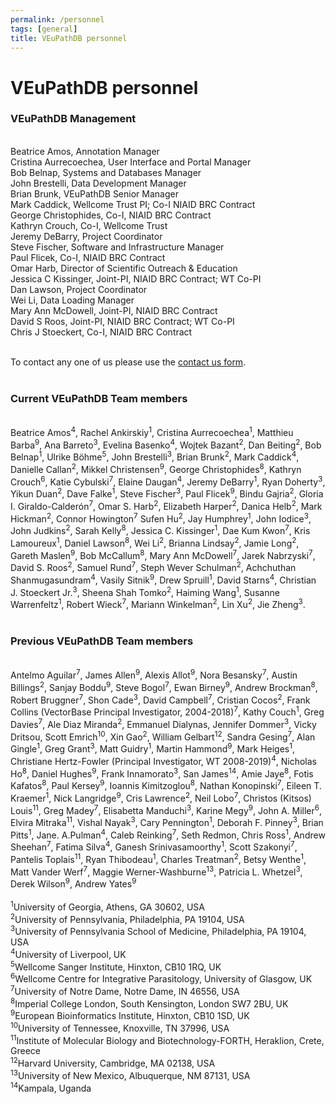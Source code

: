 ```yaml
---
permalink: /personnel
tags: [general]
title: VEuPathDB personnel
---
```

<h1>VEuPathDB personnel</h1>

<div class="static-content">

<h3>VEuPathDB Management</h3><br>

<div>
Beatrice Amos, Annotation Manager<br>
Cristina Aurrecoechea, User Interface and Portal Manager<br>
Bob Belnap, Systems and Databases Manager<br>
John Brestelli, Data Development Manager<br>
Brian Brunk, VEuPathDB Senior Manager<br>
Mark Caddick, Wellcome Trust PI; Co-I NIAID BRC Contract <br>
George Christophides, Co-I, NIAID BRC Contract<br>
Kathryn Crouch, Co-I, Wellcome Trust<br>
Jeremy DeBarry, Project Coordinator<br>
Steve Fischer, Software and Infrastructure Manager<br>
Paul Flicek, Co-I, NIAID BRC Contract<br>
Omar Harb, Director of Scientific Outreach & Education<br>
Jessica C Kissinger, Joint-PI, NIAID BRC Contract; WT Co-PI<br>
Dan Lawson, Project Coordinator<br>
Wei Li, Data Loading Manager<br>
Mary Ann McDowell, Joint-PI, NIAID BRC Contract<br>
David S Roos, Joint-PI, NIAID BRC Contract; WT Co-PI<br>
Chris J Stoeckert, Co-I, NIAID BRC Contract<br><br>

To contact any one of us please use the <a href="/a/app/contact-us">contact us form</a>.<br><br>

<h3>Current VEuPathDB Team members</h3>
    <br>
    Beatrice Amos<sup>4</sup>, Rachel Ankirskiy<sup>1</sup>, Cristina Aurrecoechea<sup>1</sup>, Matthieu Barba<sup>9</sup>, Ana Barreto<sup>3</sup>, Evelina Basenko<sup>4</sup>, Wojtek Bazant<sup>2</sup>, Dan Beiting<sup>2</sup>, Bob Belnap<sup>1</sup>, Ulrike B&#246;hme<sup>5</sup>, John Brestelli<sup>3</sup>, Brian Brunk<sup>2</sup>, Mark Caddick<sup>4</sup>, Danielle Callan<sup>2</sup>, Mikkel Christensen<sup>9</sup>, George Christophides<sup>8</sup>, Kathryn Crouch<sup>6</sup>, Katie Cybulski<sup>7</sup>, Elaine Daugan<sup>4</sup>, Jeremy DeBarry<sup>1</sup>, Ryan Doherty<sup>3</sup>, Yikun Duan<sup>2</sup>, Dave Falke<sup>1</sup>, Steve Fischer<sup>3</sup>, Paul Flicek<sup>9</sup>, Bindu Gajria<sup>2</sup>, Gloria I. Giraldo-Calderón<sup>7</sup>, Omar S. Harb<sup>2</sup>, Elizabeth Harper<sup>2</sup>, Danica Helb<sup>2</sup>, Mark Hickman<sup>2</sup>, Connor Howington<sup>7</sup> Sufen Hu<sup>2</sup>, Jay Humphrey<sup>1</sup>, John Iodice<sup>3</sup>, John Judkins<sup>2</sup>, Sarah Kelly<sup>8</sup>, Jessica C. Kissinger<sup>1</sup>, Dae Kum Kwon<sup>7</sup>, Kris Lamoureux<sup>1</sup>, Daniel Lawson<sup>8</sup>, Wei Li<sup>2</sup>, Brianna Lindsay<sup>2</sup>, Jamie Long<sup>2</sup>, Gareth Maslen<sup>9</sup>, Bob McCallum<sup>8</sup>, Mary Ann McDowell<sup>7</sup>,  Jarek Nabrzyski<sup>7</sup>, David S. Roos<sup>2</sup>, Samuel Rund<sup>7</sup>, Steph Wever Schulman<sup>2</sup>, Achchuthan Shanmugasundram<sup>4</sup>, Vasily Sitnik<sup>9</sup>, Drew Spruill<sup>1</sup>, David Starns<sup>4</sup>, Christian J. Stoeckert Jr.<sup>3</sup>, Sheena Shah Tomko<sup>2</sup>, Haiming Wang<sup>1</sup>, Susanne Warrenfeltz<sup>1</sup>, Robert Wieck<sup>7</sup>, Mariann Winkelman<sup>2</sup>, Lin Xu<sup>2</sup>, Jie Zheng<sup>3</sup>.
    <br><br>
<h3>Previous VEuPathDB Team members</h3>
<br>
    Antelmo Aguilar<sup>7</sup>, James Allen<sup>9</sup>, Alexis Allot<sup>9</sup>, Nora Besansky<sup>7</sup>, Austin Billings<sup>2</sup>, Sanjay Boddu<sup>9</sup>, Steve Bogol<sup>7</sup>, Ewan Birney<sup>9</sup>, Andrew Brockman<sup>8</sup>, Robert Bruggner<sup>7</sup>, Shon Cade<sup>3</sup>, David Campbell<sup>7</sup>, Cristian Cocos<sup>2</sup>, Frank Collins (VectorBase Principal Investigator, 2004-2018)<sup>7</sup>, Kathy Couch<sup>1</sup>, Greg Davies<sup>7</sup>, Ale Diaz Miranda<sup>2</sup>, Emmanuel Dialynas, Jennifer Dommer<sup>3</sup>, Vicky Dritsou, Scott Emrich<sup>10</sup>, Xin Gao<sup>2</sup>, William Gelbart<sup>12</sup>, Sandra Gesing<sup>7</sup>, Alan Gingle<sup>1</sup>, Greg Grant<sup>3</sup>, Matt Guidry<sup>1</sup>, Martin Hammond<sup>9</sup>, Mark Heiges<sup>1</sup>, Christiane Hertz-Fowler (Principal Investigator, WT 2008-2019)<sup>4</sup>, Nicholas Ho<sup>8</sup>, Daniel Hughes<sup>9</sup>, Frank Innamorato<sup>3</sup>, San James<sup>14</sup>, Amie Jaye<sup>8</sup>, Fotis Kafatos<sup>8</sup>, Paul Kersey<sup>9</sup>, Ioannis Kimitzoglou<sup>8</sup>, Nathan Konopinski<sup>7</sup>, Eileen T. Kraemer<sup>1</sup>, Nick Langridge<sup>9</sup>, Cris Lawrence<sup>2</sup>, Neil Lobo<sup>7</sup>, Christos (Kitsos) Louis<sup>11</sup>, Greg Madey<sup>7</sup>, Elisabetta Manduchi<sup>3</sup>, Karine Megy<sup>9</sup>, John A. Miller<sup>6</sup>, Elvira Mitraka<sup>11</sup>, Vishal Nayak<sup>3</sup>, Cary Pennington<sup>1</sup>, Deborah F. Pinney<sup>3</sup>, Brian Pitts<sup>1</sup>, Jane. A.Pulman<sup>4</sup>, Caleb Reinking<sup>7</sup>, Seth Redmon, Chris Ross<sup>1</sup>, Andrew Sheehan<sup>7</sup>, Fatima Silva<sup>4</sup>, Ganesh Srinivasamoorthy<sup>1</sup>, Scott Szakonyi<sup>7</sup>, Pantelis Toplais<sup>11</sup>, Ryan Thibodeau<sup>1</sup>, Charles Treatman<sup>2</sup>, Betsy Wenthe<sup>1</sup>, Matt Vander Werf<sup>7</sup>, Maggie Werner-Washburne<sup>13</sup>, Patricia L. Whetzel<sup>3</sup>, Derek Wilson<sup>9</sup>, Andrew Yates<sup>9</sup>
    <br><br>
    <sup>1</sup>University of Georgia, Athens, GA 30602, USA<br>
<sup>2</sup>University of Pennsylvania, Philadelphia, PA 19104, USA<br>
<sup>3</sup>University of Pennsylvania School of Medicine, Philadelphia, PA 19104, USA<br>
<sup>4</sup>University of Liverpool, UK<br>
<sup>5</sup>Wellcome Sanger Institute, Hinxton, CB10 1RQ, UK<br>
<sup>6</sup>Wellcome Centre for Integrative Parasitology, University of Glasgow, UK<br>
<sup>7</sup>University of Notre Dame, Notre Dame, IN  46556, USA<br>
<sup>8</sup>Imperial College London, South Kensington, London SW7 2BU, UK<br>
<sup>9</sup>European Bioinformatics Institute, Hinxton, CB10 1SD, UK<br>
<sup>10</sup>University of Tennessee, Knoxville, TN 37996, USA<br>
<sup>11</sup>Institute of Molecular Biology and Biotechnology-FORTH, Heraklion, Crete, Greece<br>
<sup>12</sup>Harvard University, Cambridge, MA 02138, USA<br>
<sup>13</sup>University of New Mexico, Albuquerque, NM 87131, USA<br>
<sup>14</sup>Kampala, Uganda<br>
</div>
